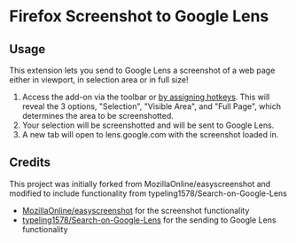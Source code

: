 # Firefox Screenshot to Google Lens

## Usage

This extension lets you send to Google Lens a screenshot of a web page either in viewport, in selection area or in full size!

1. Access the add-on via the toolbar or [by assigning hotkeys](https://support.mozilla.org/en-US/kb/manage-extension-shortcuts-firefox). This will reveal the 3 options, "Selection", "Visible Area", and "Full Page", which determines the area to be screenshotted.
2. Your selection will be screenshotted and will be sent to Google Lens.
3. A new tab will open to lens.google.com with the screenshot loaded in.

## Credits

This project was initially forked from MozillaOnline/easyscreenshot and modified to include functionality from typeling1578/Search-on-Google-Lens
- [MozillaOnline/easyscreenshot](https://github.com/MozillaOnline/easyscreenshot) for the screenshot functionality
- [typeling1578/Search-on-Google-Lens](https://github.com/typeling1578/Search-on-Google-Lens) for the sending to Google Lens functionality

